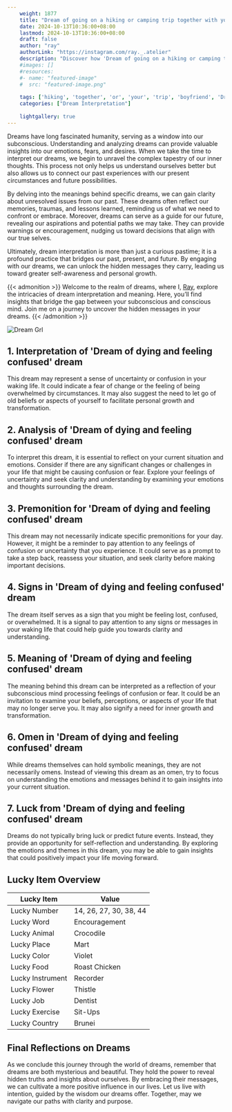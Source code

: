 ```yaml
---
    weight: 1877
    title: "Dream of going on a hiking or camping trip together with your boyfriend"  # Assuming 'title' column exists
    date: 2024-10-13T10:36:00+08:00
    lastmod: 2024-10-13T10:36:00+08:00
    draft: false
    author: "ray"
    authorLink: "https://instagram.com/ray._.atelier"
    description: "Discover how 'Dream of going on a hiking or camping trip together with your boyfriend' can interpret your future and uncover its significant meanings in your life."
    #images: []
    #resources:
    #- name: "featured-image"
    #  src: "featured-image.png"
    
    tags: ['hiking', 'together', 'or', 'your', 'trip', 'boyfriend', 'Dream', 'going', 'camping', 'a', 'on', 'of', 'with']
    categories: ["Dream Interpretation"]
    
    lightgallery: true
---
```

    
Dreams have long fascinated humanity, serving as a window into our subconscious. Understanding and analyzing dreams can provide valuable insights into our emotions, fears, and desires. When we take the time to interpret our dreams, we begin to unravel the complex tapestry of our inner thoughts. This process not only helps us understand ourselves better but also allows us to connect our past experiences with our present circumstances and future possibilities.

By delving into the meanings behind specific dreams, we can gain clarity about unresolved issues from our past. These dreams often reflect our memories, traumas, and lessons learned, reminding us of what we need to confront or embrace. Moreover, dreams can serve as a guide for our future, revealing our aspirations and potential paths we may take. They can provide warnings or encouragement, nudging us toward decisions that align with our true selves.

Ultimately, dream interpretation is more than just a curious pastime; it is a profound practice that bridges our past, present, and future. By engaging with our dreams, we can unlock the hidden messages they carry, leading us toward greater self-awareness and personal growth.

{{< admonition >}}
Welcome to the realm of dreams, where I, [Ray](https://instagram.com/ray._.atelier), explore the intricacies of dream interpretation and meaning. Here, you’ll find insights that bridge the gap between your subconscious and conscious mind. Join me on a journey to uncover the hidden messages in your dreams.
{{< /admonition >}}

![Dream Grl](https://cdn.pixabay.com/photo/2017/11/02/03/35/gothic-2910057_1280.jpg "Dream Grl")

## 1. Interpretation of 'Dream of dying and feeling confused' dream
 This dream may represent a sense of uncertainty or confusion in your waking life. It could indicate a fear of change or the feeling of being overwhelmed by circumstances. It may also suggest the need to let go of old beliefs or aspects of yourself to facilitate personal growth and transformation.

## 2. Analysis of 'Dream of dying and feeling confused' dream
 To interpret this dream, it is essential to reflect on your current situation and emotions. Consider if there are any significant changes or challenges in your life that might be causing confusion or fear. Explore your feelings of uncertainty and seek clarity and understanding by examining your emotions and thoughts surrounding the dream.

## 3. Premonition for 'Dream of dying and feeling confused' dream
 This dream may not necessarily indicate specific premonitions for your day. However, it might be a reminder to pay attention to any feelings of confusion or uncertainty that you experience. It could serve as a prompt to take a step back, reassess your situation, and seek clarity before making important decisions.

## 4. Signs in 'Dream of dying and feeling confused' dream
 The dream itself serves as a sign that you might be feeling lost, confused, or overwhelmed. It is a signal to pay attention to any signs or messages in your waking life that could help guide you towards clarity and understanding.

## 5. Meaning of 'Dream of dying and feeling confused' dream
 The meaning behind this dream can be interpreted as a reflection of your subconscious mind processing feelings of confusion or fear. It could be an invitation to examine your beliefs, perceptions, or aspects of your life that may no longer serve you. It may also signify a need for inner growth and transformation.

## 6. Omen in 'Dream of dying and feeling confused' dream
 While dreams themselves can hold symbolic meanings, they are not necessarily omens. Instead of viewing this dream as an omen, try to focus on understanding the emotions and messages behind it to gain insights into your current situation.

## 7. Luck from 'Dream of dying and feeling confused' dream
 Dreams do not typically bring luck or predict future events. Instead, they provide an opportunity for self-reflection and understanding. By exploring the emotions and themes in this dream, you may be able to gain insights that could positively impact your life moving forward.

## Lucky Item Overview
| Lucky Item          | Value              |
|---------------|--------------------|
| Lucky Number        | 14, 26, 27, 30, 38, 44  |
| Lucky Word          | Encouragement |
| Lucky Animal        | Crocodile |
| Lucky Place         | Mart     |
| Lucky Color         | Violet     |
| Lucky Food          | Roast Chicken      |
| Lucky Instrument    | Recorder |
| Lucky Flower        | Thistle    |
| Lucky Job           | Dentist       |
| Lucky Exercise      | Sit-Ups  |
| Lucky Country       | Brunei    |


##  Final Reflections on Dreams

As we conclude this journey through the world of dreams, remember that dreams are both mysterious and beautiful. They hold the power to reveal hidden truths and insights about ourselves. By embracing their messages, we can cultivate a more positive influence in our lives. Let us live with intention, guided by the wisdom our dreams offer. Together, may we navigate our paths with clarity and purpose.
